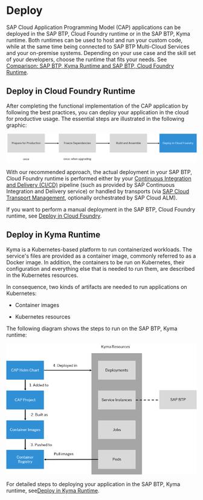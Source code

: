 <!-- loio45d5acf602064061843da43f0b800e1e -->

# Deploy

SAP Cloud Application Programming Model \(CAP\) applications can be deployed in the SAP BTP, Cloud Foundry runtime or in the SAP BTP, Kyma runtime. Both runtimes can be used to host and run your custom code, while at the same time being connected to SAP BTP Multi-Cloud Services and your on-premise systems. Depending on your use case and the skill set of your developers, choose the runtime that fits your needs. See [Comparison: SAP BTP, Kyma Runtime and SAP BTP, Cloud Foundry Runtime](https://help.sap.com/docs/btp/comparison-kyma-runtime-and-cloud-foundry-runtime/runtime-comparison?version=Cloud).



<a name="loio45d5acf602064061843da43f0b800e1e__section_k1z_rrv_czb"/>

## Deploy in Cloud Foundry Runtime

After completing the functional implementation of the CAP application by following the best practices, you can deploy your application in the cloud for productive usage. The essential steps are illustrated in the following graphic:

![A four-step process diagram illustrates the deployment of an application to Cloud Foundry, including preparing for production (once), freezing dependencies (once; when upgrading), building and assembling, and finally deploying.](images/Deploy_a_CAP_Application_in_Cloud_Foundry_Runtime_50243ce.png)

With our recommended approach, the actual deployment in your SAP BTP, Cloud Foundry runtime is performed either by your [Continuous Integration and Delivery \(CI/CD\)](develop-and-build/continuous-integration-and-delivery-ci-cd-fe74df5.md) pipeline \(such as provided by SAP Continuous Integration and Delivery service\) or handled by transports \(via [SAP Cloud Transport Management](https://help.sap.com/docs/cloud-transport-management?version=Cloud), optionally orchestrated by SAP Cloud ALM\).

If you want to perform a manual deployment in the SAP BTP, Cloud Foundry runtime, see [Deploy in Cloud Foundry](https://cap.cloud.sap/docs/guides/deployment/to-cf).



<a name="loio45d5acf602064061843da43f0b800e1e__section_knx_xrv_czb"/>

## Deploy in Kyma Runtime

Kyma is a Kubernetes-based platform to run containerized workloads. The service's files are provided as a container image, commonly referred to as a Docker image. In addition, the containers to be run on Kubernetes, their configuration and everything else that is needed to run them, are described in the Kubernetes resources.

In consequence, two kinds of artifacts are needed to run applications on Kubernetes:

-   Container images

-   Kubernetes resources


The following diagram shows the steps to run on the SAP BTP, Kyma runtime:

![This diagram illustrates the **deployment architecture of a CAP (Cloud Application Programming) application in the SAP BTP, Kyma runtime**. It depicts the flow from a CAP project being built into container images and pushed to a container registry, then deployed via a CAP Helm Chart to create various Kyma resources (Deployments, Service Instances, Jobs, Pods), with Pods pulling images from the registry and Kyma Service Instances integrating with SAP BTP.](images/Deploy_a_CAP_Application_in_the_Kyma_Runtime_d3a3414.png)

For detailed steps to deploying your application in the SAP BTP, Kyma runtime, see[Deploy in Kyma Runtime](https://cap.cloud.sap/docs/guides/deployment/deploy-to-kyma).